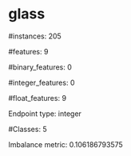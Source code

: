 # glass

#instances: 205

#features: 9

  #binary_features: 0

  #integer_features: 0

  #float_features: 9

Endpoint type: integer

#Classes: 5

Imbalance metric: 0.106186793575

